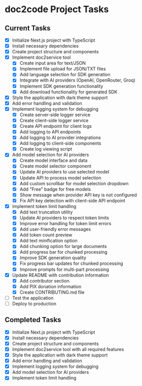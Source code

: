# doc2code Project Tasks

## Current Tasks

- [x] Initialize Next.js project with TypeScript
- [x] Install necessary dependencies
- [x] Create project structure and components
- [x] Implement doc2service tool
  - [x] Create input area for text/JSON
  - [x] Implement file upload for JSON/TXT files
  - [x] Add language selection for SDK generation
  - [x] Integrate with AI providers (OpenAI, OpenRouter, Groq)
  - [x] Implement SDK generation functionality
  - [x] Add download functionality for generated SDK
- [x] Style the application with dark theme support
- [x] Add error handling and validation
- [x] Implement logging system for debugging
  - [x] Create server-side logger service
  - [x] Create client-side logger service
  - [x] Create API endpoint for client logs
  - [x] Add logging to API endpoints
  - [x] Add logging to AI provider integrations
  - [x] Add logging to client-side components
  - [x] Create log viewing script
- [x] Add model selection for AI providers
  - [x] Create model interface and data
  - [x] Create model selector component
  - [x] Update AI providers to use selected model
  - [x] Update API to process model selection
  - [x] Add custom scrollbar for model selection dropdown
  - [x] Add "Free" badge for free models
  - [x] Show message when provider API key is not configured
  - [x] Fix API key detection with client-side API endpoint
- [x] Implement token limit handling
  - [x] Add text truncation utility
  - [x] Update AI providers to respect token limits
  - [x] Improve error handling for token limit errors
  - [x] Add user-friendly error messages
  - [x] Add token count preview
  - [x] Add text minification option
  - [x] Add chunking option for large documents
  - [x] Add progress bar for chunked processing
  - [x] Improve SDK generation quality
  - [x] Fix progress bar updates for chunked processing
  - [x] Improve prompts for multi-part processing
- [x] Update README with contribution information
  - [x] Add contributor section
  - [x] Add PIX donation information
  - [x] Create CONTRIBUTING.md file
- [ ] Test the application
- [ ] Deploy to production

## Completed Tasks

- [x] Initialize Next.js project with TypeScript
- [x] Install necessary dependencies
- [x] Create project structure and components
- [x] Implement doc2service tool with all required features
- [x] Style the application with dark theme support
- [x] Add error handling and validation
- [x] Implement logging system for debugging
- [x] Add model selection for AI providers
- [x] Implement token limit handling
